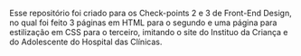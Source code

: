 Esse repositório foi criado para os Check-points 2 e 3 de Front-End Design, no qual foi feito 3 páginas em HTML para o segundo
e uma página para estilização em CSS para o terceiro, imitando o site do Instituo da Criança e do Adolescente do Hospital das Clínicas.